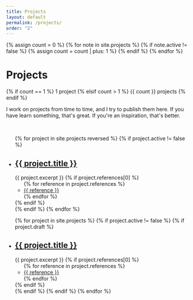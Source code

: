 ```yaml
---
title: Projects
layout: default
permalink: /projects/
order: "2"
---
```


{% assign count = 0 %}
{% for note in site.projects %}
    {% if note.active != false %}
        {% assign count = count | plus: 1 %}
    {% endif %}
{% endfor %}

<h1 class="post-title p-name">Projects</h1>
<p class="post-meta">
    {% if count == 1 %}
        1 project
    {% elsif count > 1 %}
        {{ count }} projects
    {% endif %}
</p>

I work on projects from time to time, and I try to publish them here. If you have learn something, that's great. If you're an inspiration, that's better.

&nbsp;

<ul class="projects finished">
{% for project in site.projects reversed %}
    {% if project.active != false %}
        <li class="project">
            <h2>
                <a class="name" href="{{ project.url | relative_url }}">
                    {{ project.title }}
                </a>
            </h2>
            {{ project.excerpt }}
            {% if project.references[0] %}
                <ul class="references">
                {% for reference in project.references %}
                    <li><a href="{{reference}}">{{ reference }}</a></li>
                {% endfor %}
                </ul>
            {% endif %}
        </li>
    {% endif %}
{% endfor %}
</ul>

<ul class="projects drafted">
{% for project in site.projects %}
    {% if project.active != false %}
        {% if project.draft %}
            <li class="project draft">
                <h2>
                    <a class="name" href="{{ project.url | relative_url }}">
                        {{ project.title }}
                    </a>
                </h2>
                {{ project.excerpt }}
                {% if project.references[0] %}
                    <ul class="references">
                    {% for reference in project.references %}
                        <li><a href="{{reference}}">{{ reference }}</a></li>
                    {% endfor %}
                    </ul>
                {% endif %}
            </li>
        {% endif %}
    {% endif %}
{% endfor %}
</ul>

